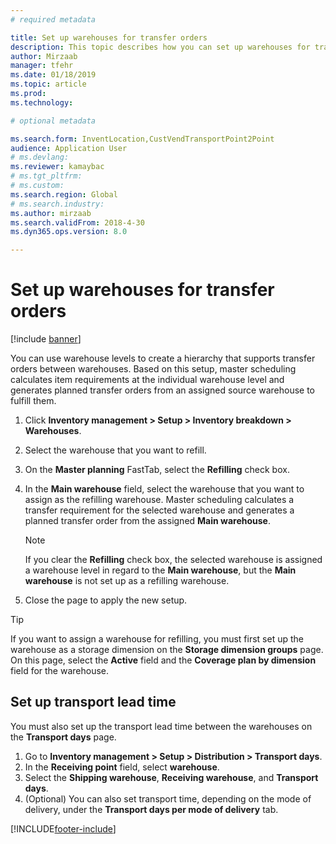 ```yaml
---
# required metadata

title: Set up warehouses for transfer orders
description: This topic describes how you can set up warehouses for transfer orders.
author: Mirzaab
manager: tfehr
ms.date: 01/18/2019
ms.topic: article
ms.prod: 
ms.technology: 

# optional metadata

ms.search.form: InventLocation,CustVendTransportPoint2Point
audience: Application User
# ms.devlang: 
ms.reviewer: kamaybac
# ms.tgt_pltfrm: 
# ms.custom: 
ms.search.region: Global
# ms.search.industry: 
ms.author: mirzaab
ms.search.validFrom: 2018-4-30
ms.dyn365.ops.version: 8.0

---
```


# Set up warehouses for transfer orders 

[!include [banner](../includes/banner.md)]

You can use warehouse levels to create a hierarchy that supports transfer orders between warehouses. Based on this setup, master scheduling calculates item requirements at the individual warehouse level and generates planned transfer orders from an assigned source warehouse to fulfill them.

1.  Click **Inventory management > Setup > Inventory breakdown > Warehouses**.

2.  Select the warehouse that you want to refill.

3.  On the **Master planning** FastTab, select the **Refilling** check box.

4.  In the **Main warehouse** field, select the warehouse that you want to assign as the refilling warehouse. Master scheduling calculates a transfer requirement for the selected warehouse and generates a planned transfer order from the assigned **Main warehouse**.
   
    > [!NOTE]
    > <P>If you clear the <STRONG>Refilling</STRONG> check box, the selected warehouse is assigned a warehouse level in regard to the <STRONG>Main warehouse</STRONG>, but the <STRONG>Main warehouse</STRONG> is not set up as a refilling warehouse.</P>

5.  Close the page to apply the new setup.


> [!TIP]
> <P>If you want to assign a warehouse for refilling, you must first set up the warehouse as a storage dimension on the <STRONG>Storage dimension groups</STRONG> page. On this page, select the <STRONG>Active</STRONG> field and the <STRONG>Coverage plan by dimension</STRONG> field for the warehouse.</P>

## Set up transport lead time

You must also set up the transport lead time between the warehouses on the **Transport days** page. 
1. Go to **Inventory management > Setup > Distribution > Transport days**.
2. In the **Receiving point** field, select **warehouse**.
3. Select the **Shipping warehouse**, **Receiving warehouse**, and **Transport days**. 
4. (Optional) You can also set transport time, depending on the mode of delivery, under the **Transport days per mode of delivery** tab.


[!INCLUDE[footer-include](../../includes/footer-banner.md)]
